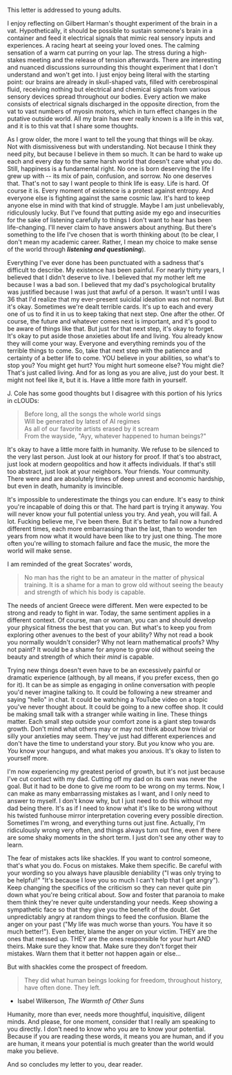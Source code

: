 This letter is addressed to young adults.

I enjoy reflecting on Gilbert Harman's thought experiment of the brain in a vat. Hypothetically, it should be possible to sustain someone's brain in a container and feed it electrical signals that mimic real sensory inputs and experiences. A racing heart at seeing your loved ones. The calming sensation of a warm cat purring on your lap. The stress during a high-stakes meeting and the release of tension afterwards. There are interesting and nuanced discussions surrounding this thought experiment that I don't understand and won't get into. I just enjoy being literal with the starting point: our brains are already in skull-shaped vats, filled with cerebrospinal fluid, receiving nothing but electrical and chemical signals from various sensory devices spread throughout our bodies. Every action we make consists of electrical signals discharged in the opposite direction, from the vat to vast numbers of myosin motors, which in turn effect changes in the putative outside world. All my brain has ever really known is a life in this vat, and it is to this vat that I share some thoughts.

As I grow older, the more I want to tell the young that things will be okay. Not with dismissiveness but with understanding. Not because I think they need pity, but because I believe in them so much. It can be hard to wake up each and every day to the same harsh world that doesn't care what you do. Still, happiness is a fundamental right. No one is born deserving the life I grew up with -- its mix of pain, confusion, and sorrow. No one deserves that. That's not to say I want people to think life is easy. Life is hard. Of course it is. Every moment of existence is a protest against entropy. And everyone else is fighting against the same cosmic law. It's hard to keep anyone else in mind with that kind of struggle. Maybe I am just unbelievably, ridiculously lucky. But I've found that putting aside my ego and insecurities for the sake of listening carefully to things I don't want to hear has been life-changing. I'll never claim to have answers about anything. But there's something to the life I've chosen that is worth thinking about (to be clear, I don't mean my academic career. Rather, I mean my choice to make sense of the world through ***listening and questioning***).

Everything I've ever done has been punctuated with a sadness that's difficult to describe. My existence has been painful. For nearly thirty years, I believed that I didn't deserve to live. I believed that my mother left me because I was a bad son. I believed that my dad's psychological brutality was justified because I was just that awful of a person. It wasn't until I was 36 that I'd realize that my ever-present suicidal ideation was not normal. But it's okay. Sometimes we're dealt terrible cards. It's up to each and every one of us to find it in us to keep taking that next step. One after the other. Of course, the future and whatever comes next is important, and it's good to be aware of things like that. But just for that next step, it's okay to forget. It's okay to put aside those anxieties about life and living. You already know they will come your way. Everyone and everything reminds you of the terrible things to come. So, take that next step with the patience and certainty of a better life to come. YOU believe in your abilities, so what's to stop you? You might get hurt? You might hurt someone else? You might die? That's just called living. And for as long as you are alive, just do your best. It might not feel like it, but it is. Have a little more faith in yourself. 

J. Cole has some good thoughts but I disagree with this portion of his lyrics in cLOUDs:

> Before long, all the songs the whole world sings<br />
> Will be generated by latest of AI regimes<br />
> As all of our favorite artists erased by it scream<br />
> From the wayside, "Ayy, whatever happened to human beings?"

It's okay to have a little more faith in humanity. We refuse to be silenced to the very last person. Just look at our history for proof. If that's too abstract, just look at modern geopolitics and how it affects individuals. If that's still too abstract, just look at your neighbors. Your friends. Your community. There were and are absolutely times of deep unrest and economic hardship, but even in death, humanity is invincible.

It's impossible to underestimate the things you can endure. It's easy to *think* you're incapable of doing this or that. The hard part is trying it anyway. You will never know your full potential unless you try. And yeah, you will fail. A lot. Fucking believe me, I've been there. But it's better to fail now a hundred different times, each more embarrassing than the last, than to wonder ten years from now what it would have been like to try just one thing. The more often you're willing to stomach failure and face the music, the more the world will make sense.

I am reminded of the great Socrates' words, 

> No man has the right to be an amateur in the matter of physical training. It is a shame for a man to grow old without seeing the beauty and strength of which his body is capable.

The needs of ancient Greece were different. Men were expected to be strong and ready to fight in war. Today, the same sentiment applies in a different context. Of course, man or woman, you can and should develop your physical fitness the best that you can. But what's to keep you from exploring other avenues to the best of your ability? Why not read a book you normally wouldn't consider? Why not learn mathematical proofs? Why not paint? It would be a shame for anyone to grow old without seeing the beauty and strength of which their *mind* is capable.

Trying new things doesn't even have to be an excessively painful or dramatic experience (although, by all means, if you prefer excess, then go for it). It can be as simple as engaging in online conversation with people you'd never imagine talking to. It could be following a new streamer and saying "hello" in chat. It could be watching a YouTube video on a topic you've never thought about. It could be going to a new coffee shop. It could be making small talk with a stranger while waiting in line. These things matter. Each small step outside your comfort zone is a giant step towards growth. Don't mind what others may or may not think about how trivial or silly your anxieties may seem. They've just had different experiences and don't have the time to understand your story. But *you* know who you are. *You* know your hangups, and what makes you anxious. It's okay to listen to yourself more.

I'm now experiencing my greatest period of growth, but it's not just because I've cut contact with my dad. Cutting off my dad on its own was never the goal. But it had to be done to give me room to be wrong on my terms. Now, I can make as many embarrassing mistakes as I want, and I only need to answer to myself. I don't know why, but I just need to do this without my dad being there. It's as if I need to know what it's like to be wrong without his twisted funhouse mirror interpretation covering every possible direction. Sometimes I'm wrong, and everything turns out just fine. Actually, I'm ridiculously wrong very often, and things always turn out fine, even if there are some shaky moments in the short term. I just don't see any other way to learn.

The fear of mistakes acts like shackles. If you want to control someone, that's what you do. Focus on mistakes. Make them specific. Be careful with your wording so you always have plausible deniability ("I was only trying to be helpful!" "It's because I love you so much I can't help that I get angry"). Keep changing the specifics of the criticism so they can never quite pin down what you're being critical about. Sow and foster that paranoia to make them think they're never quite understanding your needs. Keep showing a sympathetic face so that they give you the benefit of the doubt. Get unpredictably angry at random things to feed the confusion. Blame the anger on your past ("My life was much worse than yours. You have it so much better!"). Even better, blame the anger on your victim. THEY are the ones that messed up. THEY are the ones responsible for your hurt AND theirs. Make sure they know that. Make sure they don't forget their mistakes. Warn them that it better not happen again or else...

But with shackles come the prospect of freedom.

> They did what human beings looking for freedom, throughout history, have often done. They left.<br />
 - Isabel Wilkerson, *The Warmth of Other Suns*

Humanity, more than ever, needs more thoughtful, inquisitive, diligent minds. And please, for one moment, consider that I really am speaking to you directly. I don't need to know who you are to know your potential. Because if you are reading these words, it means you are human, and if you are human, it means your potential is much greater than the world would make you believe.

And so concludes my letter to you, dear reader.
